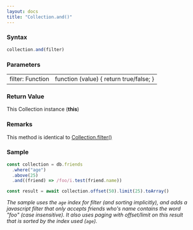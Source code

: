 ```yaml
---
layout: docs
title: "Collection.and()"
---
```


### Syntax

```javascript
collection.and(filter)
```

### Parameters

<table> 
<tr><td>filter: Function</td><td>function (value) { return true/false; }</td></tr>
</table>

### Return Value

This Collection instance (**this**)

### Remarks

This method is identical to [Collection.filter()](</docs/Collection/Collection.filter()>)

### Sample

```javascript
const collection = db.friends
  .where("age")
  .above(25)
  .and((friend) => /foo/i.test(friend.name))

const result = await collection.offset(50).limit(25).toArray()
```

_The sample uses the `age` index for filter (and sorting implicitly), and adds a javascript filter that only accepts friends who's name contains the word "foo" (case insensitive). It also uses paging with offset/limit on this result that is sorted by the index used (`age`)._
